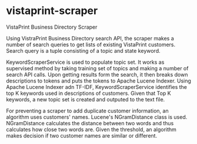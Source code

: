 vistaprint-scraper
==================

VistaPrint Business Directory Scraper

Using VistraPrint Business Directory search API, the scraper makes a number of search queries to get lists of existing VistaPrint customers.
Search query is a tuple consisting of a topic and state keyword.

KeywordScraperService is used to populate topic set. It works as supervised method by taking training set of topics and making a number of search API calls.
Upon getting results form the search, it then breaks down descriptions to tokens and puts the tokens to Apache Lucene Indexer.
Using Apache Lucene Indexer adn TF-IDF, KeywordScraperService identifies the top K keywords used in descriptions of customers.
Given that Top K keywords, a new topic set is created and outputed to the text file.

For preventing a scraper to add duplicate customer information, an algorithm uses customers' names. Lucene's NGramDistance class is used. NGramDistance calculates the distance between
two words and thus calculates how close two words are. Given the threshold, an algorithm makes decision if two customer names are similar or different.